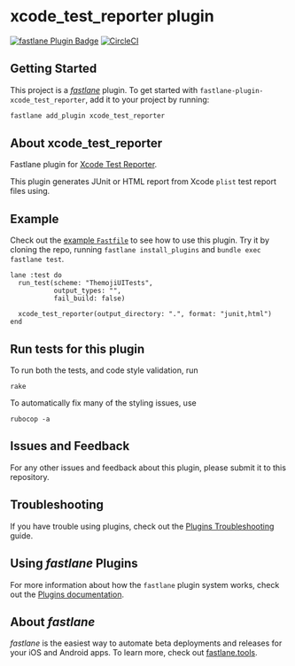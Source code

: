 # xcode_test_reporter plugin

[![fastlane Plugin Badge](https://rawcdn.githack.com/fastlane/fastlane/master/fastlane/assets/plugin-badge.svg)](https://rubygems.org/gems/fastlane-plugin-xcode_test_reporter)
[![CircleCI](https://circleci.com/gh/taisukeh/fastlane-plugin-xcode_test_reporter.svg?style=svg)](https://circleci.com/gh/taisukeh/fastlane-plugin-xcode_test_reporter)

## Getting Started

This project is a [_fastlane_](https://github.com/fastlane/fastlane) plugin. To get started with `fastlane-plugin-xcode_test_reporter`, add it to your project by running:

```bash
fastlane add_plugin xcode_test_reporter
```

## About xcode_test_reporter

Fastlane plugin for [Xcode Test Reporter](https://github.com/taisukeh/xcode-test-reporter).

This plugin generates JUnit or HTML report from Xcode `plist` test report files using.

## Example

Check out the [example `Fastfile`](fastlane/Fastfile) to see how to use this plugin. Try it by cloning the repo, running `fastlane install_plugins` and `bundle exec fastlane test`.

```
lane :test do
  run_test(scheme: "ThemojiUITests", 
           output_types: "", 
           fail_build: false)

  xcode_test_reporter(output_directory: ".", format: "junit,html")
end
```

## Run tests for this plugin

To run both the tests, and code style validation, run

```
rake
```

To automatically fix many of the styling issues, use
```
rubocop -a
```

## Issues and Feedback

For any other issues and feedback about this plugin, please submit it to this repository.

## Troubleshooting

If you have trouble using plugins, check out the [Plugins Troubleshooting](https://docs.fastlane.tools/plugins/plugins-troubleshooting/) guide.

## Using _fastlane_ Plugins

For more information about how the `fastlane` plugin system works, check out the [Plugins documentation](https://docs.fastlane.tools/plugins/create-plugin/).

## About _fastlane_

_fastlane_ is the easiest way to automate beta deployments and releases for your iOS and Android apps. To learn more, check out [fastlane.tools](https://fastlane.tools).

